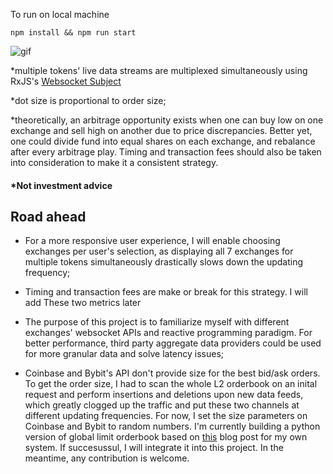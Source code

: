 To run on local machine
```
npm install && npm run start
```
![gif](https://github.com/dabaojian1992/cross-exchange-arbitrage-visualizer/blob/master/new_gif.gif)

*multiple tokens' live data streams are multiplexed simultaneously using RxJS's [Websocket Subject](https://rxjs-dev.firebaseapp.com/api/webSocket/webSocket)

*dot size is proportional to order size;

*theoretically, an arbitrage opportunity exists when one can buy low on one exchange and sell high on another due to price discrepancies. Better yet, one could divide fund into equal shares on each exchange, and rebalance after every arbitrage play. Timing and transaction fees should also be taken into consideration to make it a consistent strategy. 

#### *Not investment advice


## Road ahead

* For a more responsive user experience, I will enable choosing exchanges per user's selection, as displaying all 7 exchanges for multiple tokens simultaneously drastically slows down the updating frequency;

* Timing and transaction fees are make or break for this strategy. I will add These two metrics later

* The purpose of this project is to familiarize myself with different exchanges' websocket APIs and reactive programming paradigm. For better performance, third party aggregate data providers could be used for more granular data and solve latency issues;

* Coinbase and Bybit's API don't provide size for the best bid/ask orders. To get the order size, I had to scan the whole L2 orderbook on an inital request and perform insertions and deletions upon new data feeds, which greatly clogged up the traffic and put these two channels at different updating frequencies. For now, I set the size parameters on Coinbase and Bybit to random numbers. I'm currently building a python version of global limit orderbook based on [this](https://web.archive.org/web/20110219163448/http://howtohft.wordpress.com/2011/02/15/how-to-build-a-fast-limit-order-book/) blog post for my own system. If succesussul, I will integrate it into this project. In the meantime, any contribution is welcome. 

